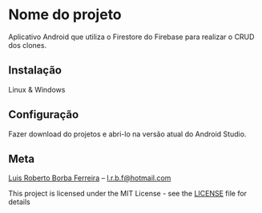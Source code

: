 # Nome do projeto

Aplicativo Android que utiliza o Firestore do Firebase para realizar o CRUD dos clones.

## Instalação

Linux & Windows

## Configuração

Fazer download do projetos e abri-lo na versão atual do Android Studio.

## Meta

[Luis Roberto Borba Ferreira](https://www.linkedin.com/in/luisrbferreira/) – l.r.b.f@hotmail.com

This project is licensed under the MIT License - see the [LICENSE](desafio-cyberpunk/LICENSE) file for details
